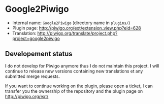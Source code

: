 # Google2Piwigo

* Internal name: `Google2Piwigo` (directory name in `plugins/`)
* Plugin page: http://piwigo.org/ext/extension_view.php?eid=628
* Translation: http://piwigo.org/translate/project.php?project=google2piwigo

## Developement status

I do not develop for Piwigo anymore thus I do not maintain this project. I will continue to release new versions containing new translations et any submitted merge requests.

If you want to continue working on the plugin, please open a ticket, I can transfer you the ownership of the repository and the plugin page on http://piwigo.org/ext/